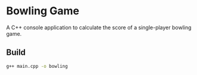 # Bowling Game 

A C++ console application to calculate the score of a single-player bowling game.

## Build

```bash
g++ main.cpp -o bowling
